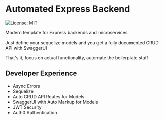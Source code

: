 # Automated Express Backend

[![License: MIT](https://img.shields.io/badge/License-MIT-yellow.svg)](https://opensource.org/licenses/MIT)

Modern template for Express backends and microservices

Just define your sequelize models and you get a fully documented CRUD API with SwaggerUI

That's it, focus on actual functionality, automate the boilerplate stuff

## Developer Experience

- Async Errors
- Sequelize
- Auto CRUD API Routes for Models
- SwaggerUI with Auto Markup for Models
- JWT Security
- Auth0 Authentication
